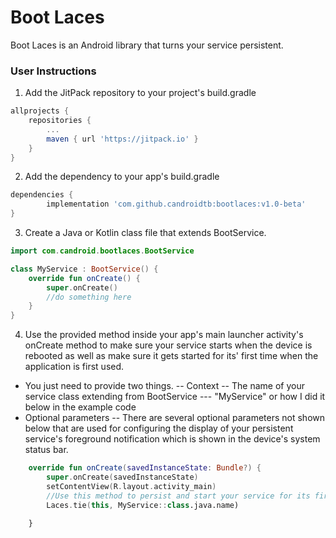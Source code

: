 # Boot Laces
Boot Laces is an Android library that turns your service persistent.
### User Instructions
1. Add the JitPack repository to your project's build.gradle
```gradle
allprojects {
	repositories {
		...
		maven { url 'https://jitpack.io' }
	}
}
```
2. Add the dependency to your app's build.gradle
```gradle
dependencies {
        implementation 'com.github.candroidtb:bootlaces:v1.0-beta'
}
```
3. Create a Java or Kotlin class file that extends BootService.
```kotlin
import com.candroid.bootlaces.BootService

class MyService : BootService() {
    override fun onCreate() {
        super.onCreate()
        //do something here
    }
}
```
4. Use the provided method inside your app's main launcher activity's onCreate method to make sure your service starts when the device is rebooted as well as make sure it gets started for its' first time when the application is first used.
- You just need to provide two things.
-- Context
-- The name of your service class extending from BootService
--- "MyService" or how I did it below in the example code
- Optional parameters
-- There are several optional parameters not shown below that are used for configuring the display of your persistent service's foreground notification which is shown in the device's system status bar.
```kotlin
    override fun onCreate(savedInstanceState: Bundle?) {
        super.onCreate(savedInstanceState)
        setContentView(R.layout.activity_main)
        //Use this method to persist and start your service for its first time 
        Laces.tie(this, MyService::class.java.name)
       
    }
```
